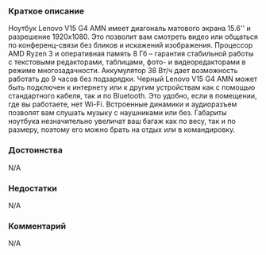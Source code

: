 ### **Краткое описание**
Ноутбук Lenovo V15 G4 AMN имеет диагональ матового экрана 15.6'' и разрешение 1920х1080. Это позволит вам смотреть видео или общаться по конференц-связи без бликов и искажений изображения. Процессор AMD Ryzen 3 и оперативная память 8 Гб – гарантия стабильной работы с текстовыми редакторами, таблицами, фото- и видеоредакторами в режиме многозадачности.  Аккумулятор 38 Вт/ч дает возможность работать до 9 часов без подзарядки. Черный Lenovo V15 G4 AMN может быть подключен к интернету или к другим устройствам как с помощью стандартного кабеля, так и по Bluetooth. Это удобно, если в помещении, где вы работаете, нет Wi-Fi. Встроенные динамики и аудиоразъем позволят вам слушать музыку с наушниками или без. Габариты ноутбука незначительно увеличат ваш багаж как по весу, так и по размеру, поэтому его можно брать на отдых или в командировку.

### **Достоинства**
N/A

### **Недостатки**
N/A

### **Комментарий**
N/A
